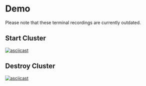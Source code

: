 # Demo

Please note that these terminal recordings are currently outdated.

## Start Cluster

[![asciicast](https://asciinema.org/a/186375.png)](https://asciinema.org/a/186375)

## Destroy Cluster

[![asciicast](https://asciinema.org/a/186376.png)](https://asciinema.org/a/186376)
